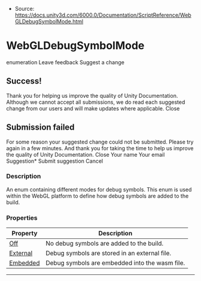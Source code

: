 * Source: https://docs.unity3d.com/6000.0/Documentation/ScriptReference/WebGLDebugSymbolMode.html

# WebGLDebugSymbolMode
enumeration
Leave feedback
Suggest a change
## Success!
Thank you for helping us improve the quality of Unity Documentation. Although we cannot accept all submissions, we do read each suggested change from our users and will make updates where applicable.
Close
## Submission failed
For some reason your suggested change could not be submitted. Please <a>try again</a> in a few minutes. And thank you for taking the time to help us improve the quality of Unity Documentation.
Close
Your name Your email Suggestion* Submit suggestion
Cancel
### Description
An enum containing different modes for debug symbols.
This enum is used within the WebGL platform to define how debug symbols are added to the build.
### Properties
Property | Description  
---|---  
[Off](https://docs.unity3d.com/6000.0/Documentation/ScriptReference/WebGLDebugSymbolMode.Off.html) | No debug symbols are added to the build.  
[External](https://docs.unity3d.com/6000.0/Documentation/ScriptReference/WebGLDebugSymbolMode.External.html) | Debug symbols are stored in an external file.  
[Embedded](https://docs.unity3d.com/6000.0/Documentation/ScriptReference/WebGLDebugSymbolMode.Embedded.html) | Debug symbols are embedded into the wasm file.  
* * *
